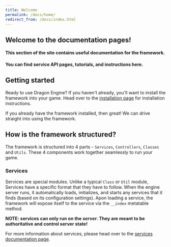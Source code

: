 ```yaml
---
title: Welcome
permalink: /docs/home/
redirect_from: /docs/index.html
---
```


## Welcome to the documentation pages!
#### This section of the site contains useful documentation for the framework.
#### You can find service API pages, tutorials, and instructions here.

## Getting started
Ready to use Dragon Engine? If you haven't already, you'll want to install the framework into your game. Head over to the [installation page](../installation/) for installation instructions.

If you already have the framework installed, then great! We can drive straight into using the framework.

## How is the framework structured?
The framework is structured into 4 parts - `Services`, `Controllers`, `Classes` and `Utils`.
These 4 components work together seamlessly to run your game.

### Services
Services are special modules. Unlike a typical `Class` or `Util` module, Services have a specific format that they have to follow. When the engine server runs, it automatically loads, initializes, and starts any services that it finds (based on its configuration settings). Apon loading a service, the framework will expose itself to the service via the `__index` metatable method.

**NOTE: services can only run on the *server*. They are meant to be authoritative and control server state!**

For more information about services, please head over to the [services documentation page](../services/).